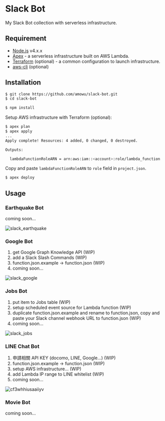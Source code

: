 # Slack Bot

My Slack Bot collection with serverless infrastructure.

## Requirement

- [Node.js](https://nodejs.org) v4.x.x
- [Apex](http://apex.run) - a serverless infrastructure built on AWS Lambda.
- [Terraform](https://www.terraform.io) (optional) - a common configuration to launch infrastructure.
- [aws-cli](https://aws.amazon.com/cli/) (optional)

## Installation

```sh
$ git clone https://github.com/amowu/slack-bot.git
$ cd slack-bot
```

```sh
$ npm install
```

Setup AWS infrastructure with Terraform (optional):

```sh
$ apex plan
$ apex apply
...
Apply complete! Resources: 4 added, 0 changed, 0 destroyed.

Outputs:

  lambdaFunctionRoleARN = arn:aws:iam::<account>:role/lambda_function
```

Copy and paste `lambdaFunctionRoleARN` to `role` field in `project.json`.

```sh
$ apex deploy
```

## Usage

### Earthquake Bot

coming soon...

![slack_earthquake](https://cloud.githubusercontent.com/assets/559351/13821950/c9bffd80-ebde-11e5-8792-058ee814aae1.png)

### Google Bot

1. get Google Graph Knowledge API (WIP)
2. add a Slack Slash Commands (WIP)
3. function.json.example -> function.json (WIP)
4. coming soon...

![slack_google](https://cloud.githubusercontent.com/assets/559351/14066586/5301ecf8-f480-11e5-9965-bcc236377036.png)

### Jobs Bot

1. put item to Jobs table (WIP)
2. setup scheduled event source for Lambda function (WIP)
3. duplicate function.json.example and rename to function.json, copy and paste your Slack channel webhook URL to function.json (WIP)
4. coming soon...

![slack_jobs](https://cloud.githubusercontent.com/assets/559351/13821931/b100fcb8-ebde-11e5-9b3f-63b672d27764.png)

### LINE Chat Bot

1. 申請相關 API KEY (docomo, LINE, Google...) (WIP)
2. function.json.example -> function.json (WIP)
3. setup AWS infrastructure... (WIP)
4. add Lambda IP range to LINE whitelist (WIP)
5. coming soon...

![cf3whhiusaaiiyv](https://cloud.githubusercontent.com/assets/559351/14496160/de578bb8-01c4-11e6-8e78-8d1a3867901b.jpg)

### Movie Bot

coming soon...

